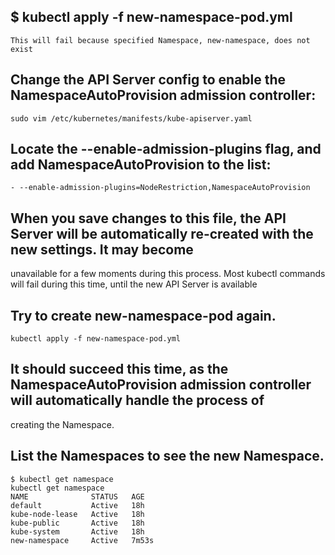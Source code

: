 ## $ kubectl apply -f new-namespace-pod.yml
```
This will fail because specified Namespace, new-namespace, does not exist
```

## Change the API Server config to enable the NamespaceAutoProvision admission controller:
```
sudo vim /etc/kubernetes/manifests/kube-apiserver.yaml
```

## Locate the --enable-admission-plugins flag, and add NamespaceAutoProvision to the list:
```
- --enable-admission-plugins=NodeRestriction,NamespaceAutoProvision
```

## When you save changes to this file, the API Server will be automatically re-created with the new settings. It may become
unavailable for a few moments during this process. Most kubectl commands will fail during this time, until the new API Server
is available

## Try to create new-namespace-pod again.
```
kubectl apply -f new-namespace-pod.yml
```

## It should succeed this time, as the NamespaceAutoProvision admission controller will automatically handle the process of
creating the Namespace.

## List the Namespaces to see the new Namespace.
```
$ kubectl get namespace
kubectl get namespace
NAME              STATUS   AGE
default           Active   18h
kube-node-lease   Active   18h
kube-public       Active   18h
kube-system       Active   18h
new-namespace     Active   7m53s
```
